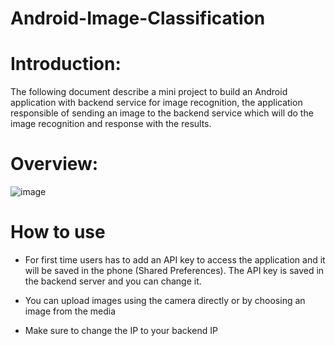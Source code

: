 # Android-Image-Classification

# Introduction:

The following document describe a mini project to build an Android application with backend service for image recognition, the application responsible of sending an image to the backend service which will do the image recognition and response with the results.

# Overview:

![image](https://user-images.githubusercontent.com/77105379/132142567-03957f37-862c-4e12-a88b-dad627cf5154.png)

# How to use

* For first time users has to add an API key to access the application and it will be saved in the phone (Shared Preferences). The API key is saved in the backend server and you can change it.  

* You can upload images using the camera directly or by choosing an image from the media

* Make sure to change the IP to your backend IP

  
